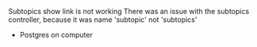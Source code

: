 Subtopics show link is not working
There was an issue with the subtopics controller, because it was name 'subtopic' not 'subtopics'

- Postgres on computer